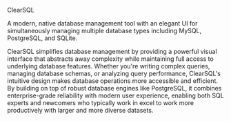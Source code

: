 ClearSQL

A modern, native database management tool with an elegant UI for simultaneously managing multiple database types including MySQL, PostgreSQL, and SQLite.

ClearSQL simplifies database management by providing a powerful visual interface that abstracts away complexity while maintaining full access to underlying database features. 
Whether you're writing complex queries, managing database schemas, or analyzing query performance, ClearSQL's intuitive design makes database operations more accessible and efficient. 
By building on top of robust database engines like PostgreSQL, it combines enterprise-grade reliability with modern user experience, enabling both SQL experts and newcomers who typically work in excel to work more productively with larger and more diverse datasets.
